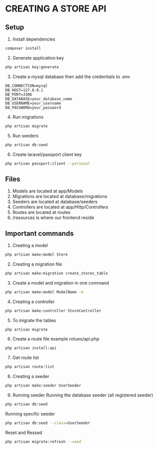 # CREATING A STORE API

## Setup
1. Install dependencies
```bash
composer install
```

2. Generate application key
```bash
php artisan key:generate
```

3. Create a mysql database then add the credentials to .env
```.env
DB_CONNECTION=mysql
DB_HOST=127.0.0.1
DB_PORT=3306
DB_DATABASE=your_database_name
DB_USERNAME=your_username
DB_PASSWORD=your_password
```

4. Run migrations
```bash
php artisan migrate
```

5. Run seeders
```bash
php artisan db:seed
```

6. Create laravel/passport client key
```bash
php artisan passport:client --personal
```

## Files
1. Models are located at app/Models
2. Migrations are located at database/migrations
3. Seeders are located at database/seeders
4. Controllers are located at app/Http/Controllers
5. Routes are located at routes
6. /resources is where our frontend reside


## Important commands
1. Creating a model
```bash
php artisan make:model Store
``` 

2. Creating a migration file
```bash
php artisan make:migration create_stores_table
```

3. Create a model and migration in one command
```bash
php artisan make:model ModelName -m
```

4. Creating a controller
```bash
php artisan make:controller StoreController
```

5. To migrate the tables
```bash
php artisan migrate
```

6. Create a route file example rotues/api.php
```bash
php artisan install:api
```

7. Get route list
```bash
php artisan route:list
```

8. Creating a seeder
```bash
php artisan make:seeder UserSeeder
```

9. Running seeder
Running the database seeder (all registered seeder)
```bash
php artisan db:seed
```

Running specific seeder
```bash
php artisan db:seed --class=UserSeeder
```

Reset and Ressed
```bash
php artisan migrate:refresh --seed
```